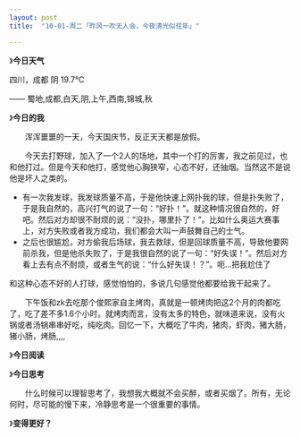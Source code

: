 ```yaml
---
layout: post
title:  "10-01-周二「昨风一吹无人会，今夜清光似往年」"

---
```


》**今日天气**

四川，成都 阴 19.7℃

—— 蜀地,成都,白天,阴,上午,西南,锦城,秋

》**今日的我**

　　浑浑噩噩的一天，今天国庆节，反正天天都是放假。

　　今天去打野球，加入了一个2人的场地，其中一个打的厉害，我之前见过，也和他打过。但是今天和他打，感觉他心胸狭窄，心态不好，还抽烟。当然这不是说他是坏人之类的。

- 有一次我发球，我发球质量不高，于是他快速上网扑我的球，但是扑失败了，于是我自然的，高兴打气的说了一句：“好扑！”。就这种情况很自然的，好吧。然后对方却很不耐烦的说：“没扑，哪里扑了！”。比如什么奥运大赛事上，对方失败或者我方成功，我们都会大叫一声鼓舞自己的士气。
- 之后也很尴尬，对方偷我后场球，我去救球，但是回球质量不高，导致他要网前杀我，但是他杀失败了，于是我很自然的说了一句：“好失误！”。然后对方看上去有点不耐烦，或者生气的说：“什么好失误！？”。呃...把我尬住了

和这种心态不好的人打球，感觉怕怕的，多说几句感觉他都要给我干起来了。

　　下午饭和zk去吃那个俊熙家自主烤肉，真就是一顿烤肉把这2个月的肉都吃了，吃了差不多1.6个小时。就烤肉而言，没有太多的特色，就味道来说，没有火锅或者汤锅串串好吃，纯吃肉。回忆一下，大概吃了牛肉，猪肉，虾肉，猪大肠，猪小肠，烤肠,,,,

》**今日阅读**



》**今日思考**

　　什么时候可以理智思考了，我想我大概就不会买醉，或者买烟了。所有，无论何时，尽可能的慢下来，冷静思考是一个很重要的事情。

》**变得更好？**

